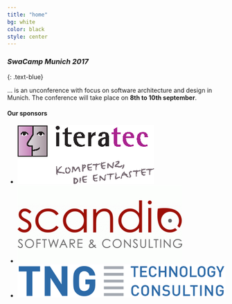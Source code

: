 ```yaml
---
title: "home"
bg: white
color: black
style: center
---
```


### *SwaCamp Munich 2017*
{: .text-blue}

<span class="fa-stack subtlecircle" style="font-size:100px; background:rgba(255,166,0,0.1)">
  <i class="fa fa-circle fa-stack-2x text-white"></i>
  <i class="fa fa-laptop fa-stack-1x text-orange"></i>
</span>

… is an unconference with focus on software architecture and design in Munich. The conference will take place on **8th to 10th september**.

#### Our sponsors
<ul class="sponsors">
<li><img src="img/iteratec.png"/></li>
<li><img src="img/scandio.gif"/></li>
<li><img src="img/tng.png"/></li>
</ul>